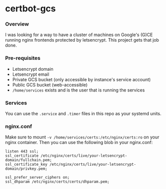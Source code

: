 # certbot-gcs

### Overview

I was looking for a way to have a cluster of machines on Google's (G)CE
running nginx frontends protected by letsencrypt. This project gets that job
done.

### Pre-requisites

- Letsencrypt domain
- Letsencrypt email
- Private GCS bucket (only accessible by instance's service account)
- Public GCS bucket (web-accessible)
- `/home/services` exists and is the user that is running the services

### Services

You can use the `.service` and `.timer` files in this repo as your systemd
units.


### nginx.conf

Make sure to mount `-v /home/services/certs:/etc/nginx/certs:ro` on your nginx
container. Then you can use the following blob in your nginx.conf:

```
listen 443 ssl;
ssl_certificate /etc/nginx/certs/live/your-letsencrypt-domain/fullchain.pem;
ssl_certificate_key /etc/nginx/certs/live/your-letsencrypt-domain/privkey.pem;

ssl_prefer_server_ciphers on;
ssl_dhparam /etc/nginx/certs/certs/dhparam.pem;
```
